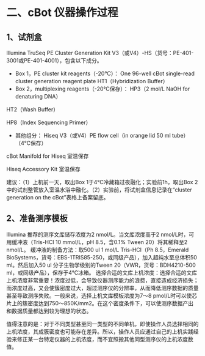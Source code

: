 # 二、cBot 仪器操作过程
## 1、试剂盒
Illumina TruSeq PE Cluster Generation Kit V3（或V4）-HS（货号：PE-401-3001或PE-401-4001），包含以下成分。
- Box 1，PE cluster kit reagents（-20℃）：
One 96-well cBot single-read cluster generation reagent plate
HT1（Hybridization Buffer）
- Box 2，multiplexing reagents（-20℃保存）：
HP3（2 mol/L NaOH for denaturing DNA）

HT2（Wash Buffer）

HP8（Index Sequencing Primer）
- 其他组分：
Hiseq V3（或V4）PE flow cell（in orange lid 50 ml tube）（4℃保存）

cBot Manifold for Hiseq 室温保存

Hiseq Accessory Kit 室温保存

建议：（1）上机前一天，取出Box 1于4℃冷藏箱过夜融化；实验前1h，取出Box 2中的试剂整管放入室温水浴中融化。（2）实验前，将试剂盒信息记录在“cluster generation on the cBot”表格上备案留底。
## 2、准备测序模板
Illumina 推荐的测序文库储存浓度为2 nmol/L。当文库浓度高于2 nmol/L时，可用缓冲液（Tris-HCl 10 mmol/L，pH 8.5，含0.1% Tween 20）将其稀释至2 nmol/L。
缓冲液的制备方法：取500 ul 1 mol/L Tris-HCl（Ph 8.5，Emerald BioSystems，货号：EBS-1TRIS85-250，或同级产品），加入超纯水至总体积50 ml。然后加入50 ul 分子生物学级别的Tween 20（VWR，货号：BDH4210-500 ml，或同级产品），保存于4℃冰箱。
选择合适的文库上机浓度：选择合适的文库上机浓度非常重要！浓度过低，会导致仪器测序能力的浪费，直接造成经济损失；而浓度过高，又会使簇密度过大，超过测序仪的分辨率，从而降低测序数据的质量甚至导致测序失败。一般来说，选择上机文库模板浓度为7～8 pmol/L时可以使芯片上的簇密度达到750～850K/mm2。在这个密度条件下，可以使测序数据产出和数据质量都达到较为理想的状态。

值得注意的是：对于不同类型甚至同一类型的不同单机，即使操作人员选择相同的上机浓度，其成簇密度也可能存在差异。所以，操作人员应通过自己的上机实践经验来修正某一台特定仪器的上机浓度，而不宜照搬其他同型测序仪的上机浓度数值。
